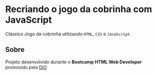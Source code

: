 # Recriando o jogo da cobrinha com JavaScript
Clássico Jogo da cobrinha utilizando `HTML`, `CSS` e `JavaScript`.

## Sobre
Projeto desenvolvido durante o **Bootcamp HTML Web Developer** promovido pela [DIO](https://web.digitalinnovation.one/home) 
